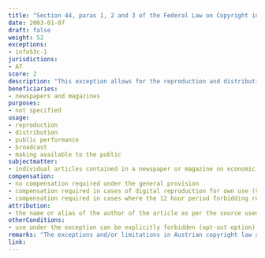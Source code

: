 ```yaml
---
title: "Section 44, paras 1, 2 and 3 of the Federal Law on Copyright in Literary and Artistic Works and Related Rights"
date: 2003-01-07
draft: false
weight: 52
exceptions:
- info53c-1
jurisdictions: 
- AT
score: 2
description: "This exception allows for the reproduction and distribution in other newspapers and magazines, public performance, broadcast and making available to the public of individual articles contained in a newspaper or magazine on economic, political or religious current issues, unless reproduction is expressly prohibited. <br /><br />Press releases depicting simple communications (miscellaneous news, news of the day) do not enjoy copyright protection. However, under Section 79, when these materials are published in newspaper communications or other communications serving newspapers or magazines against payment, they may be reproduced solely in newspapers, magazines or other institutions that ensure the periodic distribution of news, and not before 12 hours have passed as of the first publication authorized by the news collector." 
beneficiaries:
- newspapers and magazines
purposes: 
- not specified
usage:
- reproduction 
- distribution 
- public performance
- broadcast 
- making available to the public
subjectmatter:
- individual articles contained in a newspaper or magazine on economic, political or religious current issues
compensation:
- no compensation required under the general provision
- compensation required in cases of digital reproduction for own use (§ 42a) 
- compensation required in cases where the 12 hour period forbidding re-use of press releases depicting simple communications is not observed (§79)
attribution: 
- the name or alias of the author of the article as per the source used and the newspaper or magazine from which the article is taken must be indicated
otherConditions: 
- use under the exception can be explicitly forbidden (opt-out option). The reservation of rights on the article or at the head of the newspaper or magazine is sufficient.
remarks: "The exceptions and/or limitations in Austrian copyright law are formulated as 'free uses' of works and other subject matter.<br /><br />In addition to Section 44, other provisions are used for the re-use of news articles by a broader scope of beneficiaries in the following scenarios:<br /><br />Under Section 42 (1) (regulating private use) everyone may produce individual copies of works published as part of the reporting on daily events for their own use, provided that it is only an analogous use (unlike 'private use', 'own use' includes 'professional use' within the internal organisation of a legal entity).<br /><br />Under Section 42a (into force as of November 1, 2013) third party reproduction is also permitted by digital means against remuneration.<br /><br />Special provision exclude specific subject matter from the scope of the exception, rather then reference to it. E.g. Section 42 does not apply to computer programs as per § 40d (1) and its paras (1), (3) and (4) do not apply to database works as per § 40h (1). Section 42 (2) applies to database works with the proviso that reproduction on paper or a similar medium is also permitted.<br /><br />Under Section 79 (1), press reports of the type referred to in Section 44 (3), which are contained in newspaper communications or other communications serving newspapers or magazines against payment, may only be reproduced in newspapers or magazines if they have been published at least 12 hours prior. Under para (2) newspapers and magazines are equivalent to all other institutions that ensure the periodic distribution of news to everyone. Section 59a applies accordingly. Lastly, in cases outside the hypothesys of §79, press releases depicting simple communications (miscellaneous news, news of the day) do not enjoy copyright protection.<br /><br />Attribution is regulated in Section 57 (3) according to which in the cases referred to in § 44, paragraphs 1 and 2, the name or alias of the author of the article as per the source used and the newspaper or magazine from which the article is taken should be indicated. In addition, if there is another newspaper or magazine cited as the source, this should be stated as well."
link: 
---
```

